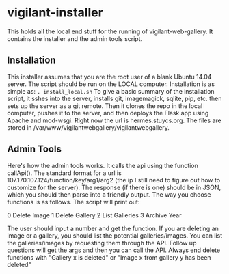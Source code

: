 # vigilant-installer
This holds all the local end stuff for the running of vigilant-web-gallery. It contains the installer and the admin tools script.
## Installation
This installer assumes that you are the root user of a blank Ubuntu 14.04 server. The script should be run on the LOCAL computer. Installation is as simple as:
``` . install_local.sh ```
To give a basic summary of the installation script, it sshes into the server, installs git, imagemagick, sqlite, pip, etc. then sets up the server as a git remote. Then it clones the repo in the local computer, pushes it to the server, and then deploys the Flask app using Apache and mod-wsgi. Right now the url is hermes.stuycs.org. The files are stored in /var/www/vigilantwebgallery/vigilantwebgallery.


## Admin Tools

Here's how the admin tools works. It calls the api using the function callApi(). The standard format for a url is 107.170.107.124/function/key/arg1/arg2 (the ip I still need to figure out how to customize for the server). The response (if there is one) should be in JSON, which you should then parse into a friendly output. The way you choose functions is as follows. The script will print out:

0 Delete Image
1 Delete Gallery
2 List Galleries
3 Archive Year

The user should input a number and get the function. If you are deleting an image or a gallery, you should list the potential galleries/images. You can list the galleries/images by requesting them through the API. Follow up questions will get the args and then you can call the API. Always end delete functions with "Gallery x is deleted" or "Image x from gallery y has been deleted"